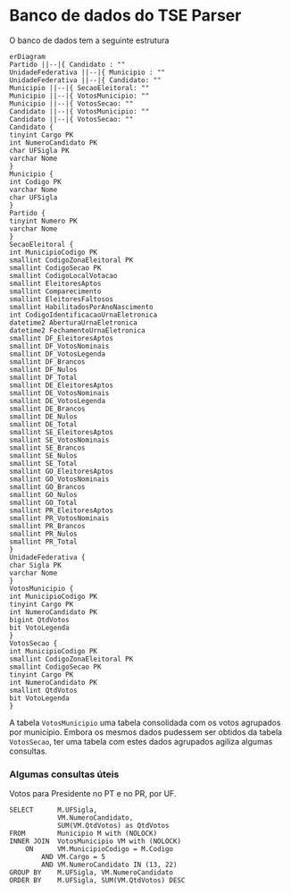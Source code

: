 # Banco de dados do TSE Parser

O banco de dados tem a seguinte estrutura

```mermaid
erDiagram
Partido ||--|{ Candidato : ""
UnidadeFederativa ||--|{ Municipio : ""
UnidadeFederativa ||--|{ Candidato: ""
Municipio ||--|{ SecaoEleitoral: ""
Municipio ||--|{ VotosMunicipio: ""
Municipio ||--|{ VotosSecao: ""
Candidato ||--|{ VotosMunicipio: ""
Candidato ||--|{ VotosSecao: ""
Candidato {
tinyint Cargo PK
int NumeroCandidato PK
char UFSigla PK
varchar Nome
}
Municipio {
int Codigo PK
varchar Nome
char UFSigla
}
Partido {
tinyint Numero PK
varchar Nome
}
SecaoEleitoral {
int MunicipioCodigo PK
smallint CodigoZonaEleitoral PK
smallint CodigoSecao PK
smallint CodigoLocalVotacao
smallint EleitoresAptos
smallint Comparecimento
smallint EleitoresFaltosos
smallint HabilitadosPorAnoNascimento
int CodigoIdentificacaoUrnaEletronica
datetime2 AberturaUrnaEletronica
datetime2 FechamentoUrnaEletronica
smallint DF_EleitoresAptos
smallint DF_VotosNominais
smallint DF_VotosLegenda
smallint DF_Brancos
smallint DF_Nulos
smallint DF_Total
smallint DE_EleitoresAptos
smallint DE_VotosNominais
smallint DE_VotosLegenda
smallint DE_Brancos
smallint DE_Nulos
smallint DE_Total
smallint SE_EleitoresAptos
smallint SE_VotosNominais
smallint SE_Brancos
smallint SE_Nulos
smallint SE_Total
smallint GO_EleitoresAptos
smallint GO_VotosNominais
smallint GO_Brancos
smallint GO_Nulos
smallint GO_Total
smallint PR_EleitoresAptos
smallint PR_VotosNominais
smallint PR_Brancos
smallint PR_Nulos
smallint PR_Total
}
UnidadeFederativa {
char Sigla PK
varchar Nome
}
VotosMunicipio {
int MunicipioCodigo PK
tinyint Cargo PK
int NumeroCandidato PK
bigint QtdVotos
bit VotoLegenda
}
VotosSecao {
int MunicipioCodigo PK
smallint CodigoZonaEleitoral PK
smallint CodigoSecao PK
tinyint Cargo PK
int NumeroCandidato PK
smallint QtdVotos
bit VotoLegenda
}
```

A tabela `VotosMunicipio` uma tabela consolidada com os votos agrupados por município. 
Embora os mesmos dados pudessem ser obtidos da tabela `VotosSecao`, ter uma tabela com estes dados agrupados agiliza algumas consultas.

### Algumas consultas úteis

Votos para Presidente no PT e no PR, por UF.
```
SELECT      M.UFSigla,
            VM.NumeroCandidato,
            SUM(VM.QtdVotos) as QtdVotos
FROM        Municipio M with (NOLOCK)
INNER JOIN  VotosMunicipio VM with (NOLOCK)
    ON      VM.MunicipioCodigo = M.Codigo
        AND VM.Cargo = 5
        AND VM.NumeroCandidato IN (13, 22)
GROUP BY    M.UFSigla, VM.NumeroCandidato
ORDER BY    M.UFSigla, SUM(VM.QtdVotos) DESC
```

